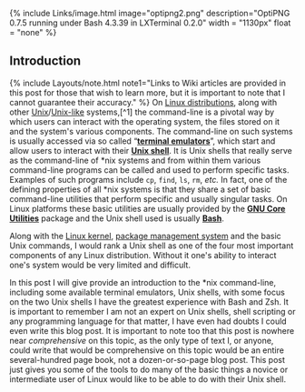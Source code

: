 {% include Links/image.html image="optipng2.png" description="OptiPNG 0.7.5 running under Bash 4.3.39 in LXTerminal 0.2.0" width = "1130px" float = "none" %}

## Introduction
{% include Layouts/note.html note1="Links to Wiki articles are provided in this post for those that wish to learn more, but it is important to note that I cannot guarantee their accuracy." %}
On [Linux distributions](https://en.wikipedia.org/wiki/Linux_distribution), along with other [Unix](https://en.wikipedia.org/wiki/Unix)/[Unix-like](https://en.wikipedia.org/wiki/Unix-like) systems,[^1] the command-line is a pivotal way by which users can interact with the operating system, the files stored on it and the system's various components. The command-line on such systems is usually accessed via so called &ldquo;**[terminal emulators](https://en.wikipedia.org/wiki/Terminal_emulator)**&rdquo;, which start and allow users to interact with their [**Unix shell**](https://en.wikipedia.org/wiki/Unix_shell). It is Unix shells that really serve as the command-line of &#42;nix systems and from within them various command-line programs can be called and used to perform specific tasks. Examples of such programs include `cp`, `find`, `ls`, `rm`, *etc.* In fact, one of the defining properties of all &#42;nix systems is that they share a set of basic command-line utilities that perform specific and usually singular tasks. On Linux platforms these basic utilities are usually provided by the [**GNU Core Utilities**](https://en.wikipedia.org/wiki/GNU_Core_Utilities) package and the Unix shell used is usually [**Bash**](#bash).

Along with the [Linux kernel](https://en.wikipedia.org/wiki/Linux_kernel), [package management system](https://en.wikipedia.org/wiki/Package_manager) and the basic Unix commands, I would rank a Unix shell as one of the four most important components of any Linux distribution. Without it one's ability to interact one's system would be very limited and difficult.

In this post I will give provide an introduction to the &#42;nix command-line, including some available terminal emulators, Unix shells, with some focus on the two Unix shells I have the greatest experience with Bash and Zsh. It is important to remember I am not an expert on Unix shells, shell scripting or any programming language for that matter, I have even had doubts I could even write this blog post. It is important to note too that this post is nowhere near *comprehensive* on this topic, as the only type of text I, or anyone, could write that would be comprehensive on this topic would be an entire several-hundred page book, not a dozen-or-so-page blog post. This post just gives you some of the tools to do many of the basic things a novice or intermediate user of Linux would like to be able to do with their Unix shell.
